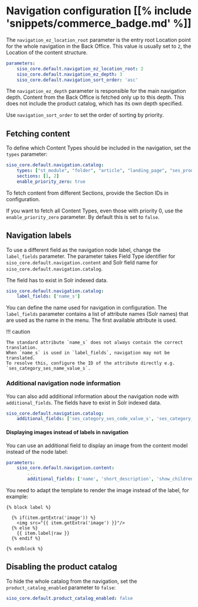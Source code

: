# Navigation configuration [[% include 'snippets/commerce_badge.md' %]]

The `navigation_ez_location_root` parameter is the entry root Location point for the whole navigation in the Back Office.
This value is usually set to `2`, the Location of the content structure.

``` yaml
parameters:
    siso_core.default.navigation_ez_location_root: 2
    siso_core.default.navigation_ez_depth: 3
    siso_core.default.navigation_sort_order: 'asc'
```

The `navigation_ez_depth` parameter is responsible for the main navigation depth.
Content from the Back Office is fetched only up to this depth.
This does not include the product catalog, which has its own depth specified.

Use `navigation_sort_order` to set the order of sorting by priority.

## Fetching content

To define which Content Types should be included in the navigation, set the `types` parameter:

``` yaml
siso_core.default.navigation.catalog:
    types: ["st_module", "folder", "article", "landing_page", "ses_productcatalog", "blog"]
    sections: [1, 2]
    enable_priority_zero: true
```

To fetch content from different Sections, provide the Section IDs in configuration.

If you want to fetch all Content Types, even those with priority 0, use the `enable_priority_zero` parameter.
By default this is set to `false`.

## Navigation labels

To use a different field as the navigation node label, change the `label_fields` parameter.
The parameter takes Field Type identifier for `siso_core.default.navigation.content`
and Solr field name for `siso_core.default.navigation.catalog`.

The field has to exist in Solr indexed data.

``` yaml
siso_core.default.navigation.catalog:
    label_fields: ['name_s']
```

You can define the name used for navigation in configuration. The `label_fields` parameter contains a list of attribute names (Solr names) that are used as the name in the menu. 
The first available attribute is used. 

!!! caution

    The standard attribute `name_s` does not always contain the correct translation. 
    When `name_s` is used in `label_fields`, navigation may not be translated.
    To resolve this, configure the ID of the attribute directly e.g. `ses_category_ses_name_value_s`.

### Additional navigation node information

You can also add additional information about the navigation node with `additional_fields`.
The fields have to exist in Solr indexed data.

``` yaml
siso_core.default.navigation.catalog:
    additional_fields: ['ses_category_ses_code_value_s', 'ses_category_ses_name_value_s']
```

#### Displaying images instead of labels in navigation

You can use an additional field to display an image from the content model instead of the node label:

``` yaml
parameters:   
    siso_core.default.navigation.content:
        ...
        additional_fields: ['name', 'short_description', 'show_children', 'image']
```

You need to adapt the template to render the image instead of the label, for example:

``` html+twig
{% block label %}

  {% if(item.getExtra('image')) %}
    <img src="{{ item.getExtra('image') }}"/>
  {% else %}
    {{ item.label|raw }}
  {% endif %}

{% endblock %}
```

## Disabling the product catalog

To hide the whole catalog from the navigation, set the `product_catalog_enabled` parameter to `false`:

``` yaml
siso_core.default.product_catalog_enabled: false
```
